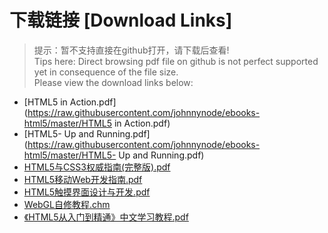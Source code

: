 # 下载链接 [Download Links]

> 提示：暂不支持直接在github打开，请下载后查看!<br>
> Tips here: Direct browsing pdf file on github is not perfect supported yet in consequence of the file size. <br>
> Please view the download links below:

- [HTML5 in Action.pdf](https://raw.githubusercontent.com/johnnynode/ebooks-html5/master/HTML5 in Action.pdf)
- [HTML5- Up and Running.pdf](https://raw.githubusercontent.com/johnnynode/ebooks-html5/master/HTML5- Up and Running.pdf)
- [HTML5与CSS3权威指南(完整版).pdf](https://raw.githubusercontent.com/johnnynode/ebooks-html5/master/HTML5与CSS3权威指南(完整版).pdf)
- [HTML5移动Web开发指南.pdf](https://raw.githubusercontent.com/johnnynode/ebooks-html5/master/HTML5移动Web开发指南.pdf)
- [HTML5触摸界面设计与开发.pdf](https://raw.githubusercontent.com/johnnynode/ebooks-html5/master/HTML5触摸界面设计与开发.pdf)
- [WebGL自修教程.chm](https://raw.githubusercontent.com/johnnynode/ebooks-html5/master/WebGL自修教程.chm)
- [《HTML5从入门到精通》中文学习教程.pdf](https://raw.githubusercontent.com/johnnynode/ebooks-html5/master/《HTML5从入门到精通》中文学习教程.pdf)